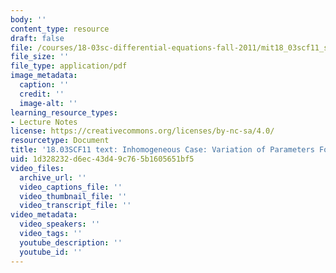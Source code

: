 ```yaml
---
body: ''
content_type: resource
draft: false
file: /courses/18-03sc-differential-equations-fall-2011/mit18_03scf11_s35_8text.pdf
file_size: ''
file_type: application/pdf
image_metadata:
  caption: ''
  credit: ''
  image-alt: ''
learning_resource_types:
- Lecture Notes
license: https://creativecommons.org/licenses/by-nc-sa/4.0/
resourcetype: Document
title: '18.03SCF11 text: Inhomogeneous Case: Variation of Parameters Formula'
uid: 1d328232-d6ec-43d4-9c76-5b1605651bf5
video_files:
  archive_url: ''
  video_captions_file: ''
  video_thumbnail_file: ''
  video_transcript_file: ''
video_metadata:
  video_speakers: ''
  video_tags: ''
  youtube_description: ''
  youtube_id: ''
---
```


